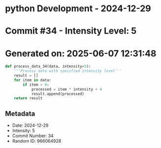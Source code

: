 ﻿# python Development - 2024-12-29
# Commit #34 - Intensity Level: 5
# Generated on: 2025-06-07 12:31:48
```python
def process_data_34(data, intensity=5):
    '''Process data with specified intensity level'''
    result = []
    for item in data:
        if item > 0:
            processed = item * intensity + 4
            result.append(processed)
    return result
```
## Metadata
- Date: 2024-12-29
- Intensity: 5
- Commit Number: 34
- Random ID: 966064928
